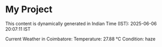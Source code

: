 # My Project

This content is dynamically generated in Indian Time (IST): 2025-06-06 20:07:11 IST


Current Weather in Coimbatore:
Temperature: 27.88 °C
Condition: haze
